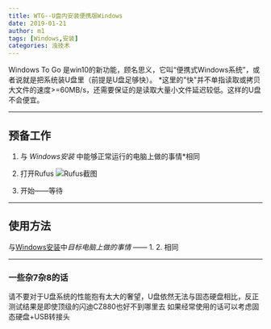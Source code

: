 ```yaml
---
title: WTG--U盘内安装便携版Windows
date: 2019-01-21
author: m1
tags: [Windows,安装]
categories: 浊技术
---
```


Windows To Go 是win10的新功能，顾名思义，它叫“便携式Windows系统”，或者说就是把系统装U盘里（前提是U盘足够快）。
*这里的"快"并不单指读取或拷贝大文件的速度>=60MB/s，还需要保证的是读取大量小文件延迟较低。这样的U盘不会便宜。

***

## 预备工作

1. 与 *Windows安装* 中能够正常运行的电脑上做的事情*相同

2. 打开Rufus
![Rufus截图](01.png)

3. 开始——等待

***

## 使用方法

与[Windows安装](./Windows安装)中*目标电脑上做的事情* —— 1. 2. 相同

***

### 一些杂7杂8的话

请不要对于U盘系统的性能抱有太大的奢望，U盘依然无法与固态硬盘相比，反正测试结果是即使顶级的闪迪CZ880也好不到哪里去
如果经常使用的话可以考虑固态硬盘+USB转接头
